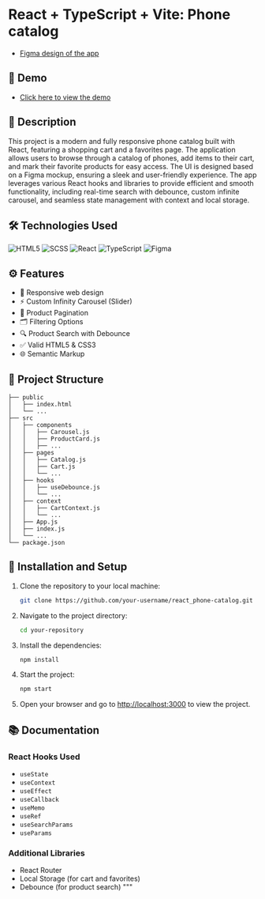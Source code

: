 # React + TypeScript + Vite: Phone catalog

- [Figma design of the app](https://www.figma.com/file/FRxncC4lfyhs6og1L6FGEU/Phone-catalog-(V2)-Rounded-Style-2?node-id=0%3A1)


## 🚀 Demo

- [Click here to view the demo](https://vbuldenko.github.io/react_phone-catalog/)

## 📖 Description

This project is a modern and fully responsive phone catalog built with React, featuring a shopping cart and a favorites page. The application allows users to browse through a catalog of phones, add items to their cart, and mark their favorite products for easy access. The UI is designed based on a Figma mockup, ensuring a sleek and user-friendly experience. The app leverages various React hooks and libraries to provide efficient and smooth functionality, including real-time search with debounce, custom infinite carousel, and seamless state management with context and local storage.

## 🛠️ Technologies Used
![HTML5](https://img.shields.io/badge/html5-%23E34F26.svg?style=for-the-badge&logo=html5&logoColor=white)
![SCSS](https://img.shields.io/badge/SCSS-hotpink.svg?style=for-the-badge&logo=SASS&logoColor=white)
![React](https://img.shields.io/badge/react-%2320232a.svg?style=for-the-badge&logo=react&logoColor=%2361DAFB)
![TypeScript](https://img.shields.io/badge/typescript-%23007ACC.svg?style=for-the-badge&logo=typescript&logoColor=white)
![Figma](https://img.shields.io/badge/figma-%23F24E1E.svg?style=for-the-badge&logo=figma&logoColor=white)


## ⚙️ Features

- 📱 Responsive web design
- ⚡️ Custom Infinity Carousel (Slider)
- 📄 Product Pagination
- 🗂️ Filtering Options
- 🔍 Product Search with Debounce
- ✅ Valid HTML5 & CSS3
- 🌐 Semantic Markup

## 📂 Project Structure


```
├── public
│   ├── index.html
│   └── ...
├── src
│   ├── components
│   │   ├── Carousel.js
│   │   ├── ProductCard.js
│   │   ├── ...
│   ├── pages
│   │   ├── Catalog.js
│   │   ├── Cart.js
│   │   └── ...
│   ├── hooks
│   │   ├── useDebounce.js
│   │   └── ...
│   ├── context
│   │   ├── CartContext.js
│   │   └── ...
│   ├── App.js
│   ├── index.js
│   └── ...
└── package.json
```


## 🔧 Installation and Setup

1. Clone the repository to your local machine:
   ```bash
   git clone https://github.com/your-username/react_phone-catalog.git
   ```
2. Navigate to the project directory:
   ```bash
   cd your-repository
   ```
3. Install the dependencies:
   ```bash
   npm install
   ```
4. Start the project:
   ```bash
   npm start
   ```
5. Open your browser and go to [http://localhost:3000](http://localhost:3000) to view the project.

## 📚 Documentation

### React Hooks Used

- `useState`
- `useContext`
- `useEffect`
- `useCallback`
- `useMemo`
- `useRef`
- `useSearchParams`
- `useParams`

### Additional Libraries

- React Router
- Local Storage (for cart and favorites)
- Debounce (for product search)
"""
